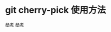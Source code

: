 # git cherry-pick 使用方法

[参考](http://blog.csdn.net/wh_19910525/article/details/7554430)
[参考](http://blog.csdn.net/hudashi/article/details/7669462)
